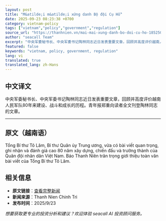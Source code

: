 ```yaml
---
layout: post
title: "M&atilde;i m&atilde;i xứng danh Bộ đội Cụ Hồ"
date: 2025-09-23 08:23:38 +0700
category: vietnam-policy
tags: ["vietnam","policy","government","regulation"]
source_url: "https://thanhnien.vn/mai-mai-xung-danh-bo-doi-cu-ho-185250923135610518.htm"
author: "seacall Team"
excerpt: "中央军委秘书长、中央军委书记陶林同志近日发表重要文章，回顾并高度评价越南人民军队80年来建设、战斗和成长的历程。青年报郑重向读者全文刊登陶林同志的文章。..."
featured: false
keywords: "vietnam, policy, government, regulation"
lang: vi
translated: true
translated_lang: zh-Hans
---
```


## 中文译文

中央军委秘书长、中央军委书记陶林同志近日发表重要文章，回顾并高度评价越南人民军队80年来建设、战斗和成长的历程。青年报郑重向读者全文刊登陶林同志的文章。

---

## 原文（越南语）

Tổng B&iacute; thư T&ocirc; L&acirc;m, B&iacute; thư Qu&acirc;n ủy Trung ương, vừa c&oacute; b&agrave;i viết quan trọng, ghi nhận v&agrave; đ&aacute;nh gi&aacute; cao 80 năm x&acirc;y dựng, chiến đấu v&agrave; trưởng th&agrave;nh của Qu&acirc;n đội nh&acirc;n d&acirc;n Việt Nam. B&aacute;o Thanh Ni&ecirc;n tr&acirc;n trọng giới thiệu to&agrave;n văn b&agrave;i viết của Tổng B&iacute; thư T&ocirc; L&acirc;m.

## 相关信息

- **原文链接**：[查看完整新闻](https://thanhnien.vn/mai-mai-xung-danh-bo-doi-cu-ho-185250923135610518.htm)
- **新闻来源**：Thanh Nien Chinh Tri
- **发布时间**：2025/9/23

*想要获取更专业的投资分析和建议？欢迎体验 seacall AI 投资顾问服务。*